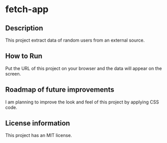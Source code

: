 # fetch-app
## Description
This project extract data of random users from an external source.

## How to Run
Put the URL of this project on your browser and the data will appear on the screen.

## Roadmap of future improvements
I am planning to improve the look and feel of this project by applying CSS code.

## License information
This project has an MIT license.
